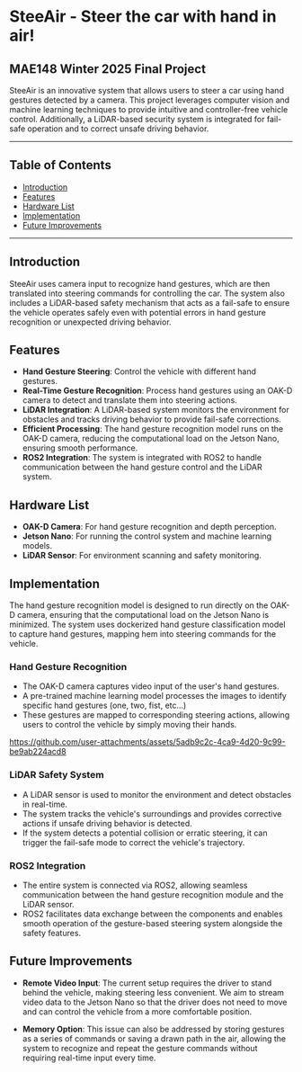 # SteeAir - Steer the car with hand in air!

## MAE148 Winter 2025 Final Project

SteeAir is an innovative system that allows users to steer a car using hand gestures detected by a camera. This project leverages computer vision and machine learning techniques to provide intuitive and controller-free vehicle control. Additionally, a LiDAR-based security system is integrated for fail-safe operation and to correct unsafe driving behavior.

---

## Table of Contents

- [Introduction](#introduction)
- [Features](#features)
- [Hardware List](#hardware-list)
- [Implementation](#implementation)
- [Future Improvements](#future-improvements)

---

## Introduction

SteeAir uses camera input to recognize hand gestures, which are then translated into steering commands for controlling the car. The system also includes a LiDAR-based safety mechanism that acts as a fail-safe to ensure the vehicle operates safely even with potential errors in hand gesture recognition or unexpected driving behavior.

## Features

- **Hand Gesture Steering**: Control the vehicle with different hand gestures.
- **Real-Time Gesture Recognition**: Process hand gestures using an OAK-D camera to detect and translate them into steering actions.
- **LiDAR Integration**: A LiDAR-based system monitors the environment for obstacles and tracks driving behavior to provide fail-safe corrections.
- **Efficient Processing**: The hand gesture recognition model runs on the OAK-D camera, reducing the computational load on the Jetson Nano, ensuring smooth performance.
- **ROS2 Integration**: The system is integrated with ROS2 to handle communication between the hand gesture control and the LiDAR system.

## Hardware List

- **OAK-D Camera**: For hand gesture recognition and depth perception.
- **Jetson Nano**: For running the control system and machine learning models.
- **LiDAR Sensor**: For environment scanning and safety monitoring.

## Implementation

The hand gesture recognition model is designed to run directly on the OAK-D camera, ensuring that the computational load on the Jetson Nano is minimized. The system uses dockerized hand gesture classification model to capture hand gestures, mapping hem into steering commands for the vehicle.

### Hand Gesture Recognition

- The OAK-D camera captures video input of the user's hand gestures.
- A pre-trained machine learning model processes the images to identify specific hand gestures (one, two, fist, etc...)
- These gestures are mapped to corresponding steering actions, allowing users to control the vehicle by simply moving their hands.


https://github.com/user-attachments/assets/5adb9c2c-4ca9-4d20-9c99-be9ab224acd8


### LiDAR Safety System

- A LiDAR sensor is used to monitor the environment and detect obstacles in real-time.
- The system tracks the vehicle's surroundings and provides corrective actions if unsafe driving behavior is detected.
- If the system detects a potential collision or erratic steering, it can trigger the fail-safe mode to correct the vehicle's trajectory.

### ROS2 Integration

- The entire system is connected via ROS2, allowing seamless communication between the hand gesture recognition module and the LiDAR sensor.
- ROS2 facilitates data exchange between the components and enables smooth operation of the gesture-based steering system alongside the safety features.

## Future Improvements

- **Remote Video Input**: The current setup requires the driver to stand behind the vehicle, making steering less convenient. We aim to stream video data to the Jetson Nano so that the driver does not need to move and can control the vehicle from a more comfortable position.
  
- **Memory Option**: This issue can also be addressed by storing gestures as a series of commands or saving a drawn path in the air, allowing the system to recognize and repeat the gesture commands without requiring real-time input every time.
